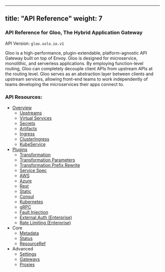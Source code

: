 
---
title: "API Reference"
weight: 7
---

<!-- Code generated by solo-kit. DO NOT EDIT. -->



### API Reference for Gloo, The Hybrid Application Gateway

API Version: `gloo.solo.io.v1`

Gloo is a high-performance, plugin-extendable, platform-agnostic API Gateway built on top of Envoy. Gloo is designed for microservice, monolithic, and serverless applications. By employing function-level routing, Gloo can completely decouple client APIs from upstream APIs at the routing level. Gloo serves as an abstraction layer between clients and upstream services, allowing front-end teams to work independently of teams developing the microservices their apps connect to.


### API Resources:
- [Overview](gloo.solo.io.project.sk)
  - [Upstreams](github.com/solo-io/gloo/projects/gloo/api/v1/upstream.proto.sk#Upstream)
  - [Virtual Services](github.com/solo-io/gloo/projects/gateway/api/v1/virtual_service.proto.sk#VirtualService)
  - [Secrets](github.com/solo-io/gloo/projects/gloo/api/v1/secret.proto.sk#Secret)
  - [Artifacts](github.com/solo-io/gloo/projects/gloo/api/v1/artifact.proto.sk#Artifact)
  - [Ingress](github.com/solo-io/gloo/projects/ingress/api/v1/ingress.proto.sk#Ingress)
  - [ClusterIngress](github.com/solo-io/gloo/projects/clusteringress/api/v1/cluster_ingress.proto.sk#ClusterIngress)
  - [KubeService](github.com/solo-io/gloo/projects/ingress/api/v1/service.proto.sk#KubeService)
- [Plugins](github.com/solo-io/gloo/projects/gloo/api/v1/plugins.proto.sk/)
  - [Transformation](github.com/solo-io/gloo/projects/gloo/api/v1/plugins/transformation/transformation.proto.sk/)
  - [Transformation Parameters](github.com/solo-io/gloo/projects/gloo/api/v1/plugins/transformation/parameters.proto.sk/)
  - [Transformation Prefix Rewrite](github.com/solo-io/gloo/projects/gloo/api/v1/plugins/transformation/prefix_rewrite.proto.sk/)
  - [Service Spec](github.com/solo-io/gloo/projects/gloo/api/v1/plugins/service_spec.proto.sk/)
  - [AWS](github.com/solo-io/gloo/projects/gloo/api/v1/plugins/aws/aws.proto.sk/)
  - [Azure](github.com/solo-io/gloo/projects/gloo/api/v1/plugins/azure/azure.proto.sk/)
  - [Rest](github.com/solo-io/gloo/projects/gloo/api/v1/plugins/rest/rest.proto.sk/)
  - [Static](github.com/solo-io/gloo/projects/gloo/api/v1/plugins/static/static.proto.sk/)
  - [Consul](github.com/solo-io/gloo/projects/gloo/api/v1/plugins/consul/consul.proto.sk/)
  - [Kubernetes](github.com/solo-io/gloo/projects/gloo/api/v1/plugins/kubernetes/kubernetes.proto.sk/)
  - [gRPC](github.com/solo-io/gloo/projects/gloo/api/v1/plugins/grpc/grpc.proto.sk/)
  - [Fault Injection](github.com/solo-io/gloo/projects/gloo/api/v1/plugins/faultinjection/fault.proto.sk/)
  - [External Auth (Enterprise)](github.com/solo-io/solo-projects/projects/gloo/api/v1/plugins/extauth/extauth.proto.sk/)
  - [Rate Limiting (Enterprise)](github.com/solo-io/solo-projects/projects/gloo/api/v1/plugins/ratelimit/ratelimit.proto.sk/)
- Core
  - [Metadata](github.com/solo-io/solo-kit/api/v1/metadata.proto.sk/)
  - [Status](github.com/solo-io/solo-kit/api/v1/status.proto.sk/)
  - [ResourceRef](github.com/solo-io/solo-kit/api/v1/ref.proto.sk/)
- Advanced
  - [Settings](github.com/solo-io/gloo/projects/gloo/api/v1/settings.proto.sk/)
  - [Gateways](github.com/solo-io/gloo/projects/gateway/api/v1/gateway.proto.sk/)
  - [Proxies](github.com/solo-io/gloo/projects/gloo/api/v1/proxy.proto.sk/)

<!-- Start of HubSpot Embed Code -->
<script type="text/javascript" id="hs-script-loader" async defer src="//js.hs-scripts.com/5130874.js"></script>
<!-- End of HubSpot Embed Code -->

